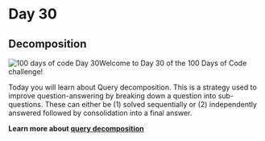 # Day 30

## Decomposition

![100 days of code Day 30](https://github.com/GritinAI/100DaysofCodeGenerativeAI/blob/main/Images/Day30.png)Welcome to Day 30 of the 100 Days of Code challenge!

Today you will learn about Query decomposition.
This is a strategy used to improve question-answering by breaking down a question into sub-questions. These can either be (1) solved sequentially or (2) independently answered followed by consolidation into a final answer.

**Learn more about [query decomposition](https://youtu.be/77qELPbNgxA?si=qVfarlP-WxHp4hfP)**
